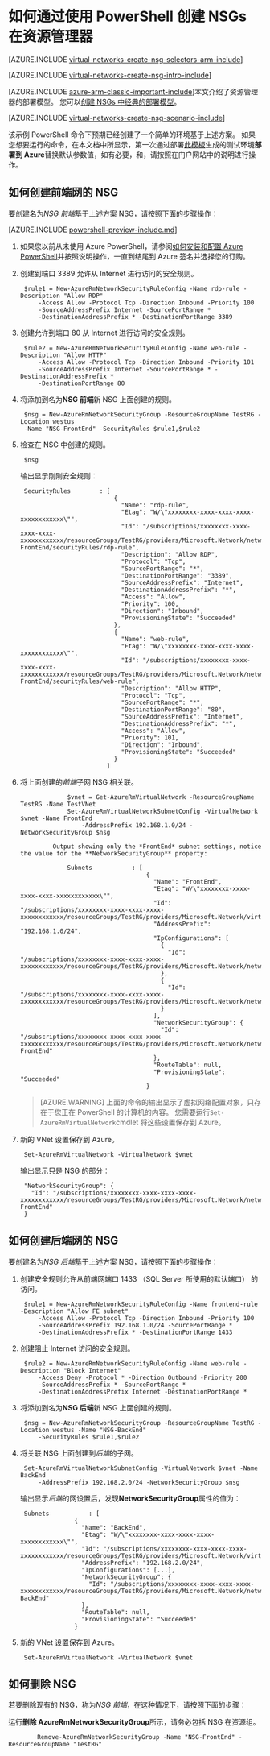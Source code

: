 <properties
   pageTitle="如何通过使用 PowerShell Azure 资源管理器中创建 NSGs |Microsoft Azure"
   description="了解如何创建和部署 NSGs Azure 资源管理器中通过使用 PowerShell"
   services="virtual-network"
   documentationCenter="na"
   authors="jimdial"
   manager="carmonm"
   editor="tysonn"
   tags="azure-resource-manager"
/>
<tags
   ms.service="virtual-network"
   ms.devlang="na"
   ms.topic="article"
   ms.tgt_pltfrm="na"
   ms.workload="infrastructure-services"
   ms.date="02/23/2016"
   ms.author="jdial" />

# <a name="how-to-create-nsgs-in-resource-manager-by-using-powershell"></a>如何通过使用 PowerShell 创建 NSGs 在资源管理器

[AZURE.INCLUDE [virtual-networks-create-nsg-selectors-arm-include](../../includes/virtual-networks-create-nsg-selectors-arm-include.md)]

[AZURE.INCLUDE [virtual-networks-create-nsg-intro-include](../../includes/virtual-networks-create-nsg-intro-include.md)]

[AZURE.INCLUDE [azure-arm-classic-important-include](../../includes/azure-arm-classic-important-include.md)]本文介绍了资源管理器的部署模型。 您可以[创建 NSGs 中经典的部署模型](virtual-networks-create-nsg-classic-ps.md)。

[AZURE.INCLUDE [virtual-networks-create-nsg-scenario-include](../../includes/virtual-networks-create-nsg-scenario-include.md)]

该示例 PowerShell 命令下预期已经创建了一个简单的环境基于上述方案。 如果您想要运行的命令，在本文档中所显示，第一次通过部署[此模板](http://github.com/telmosampaio/azure-templates/tree/master/201-IaaS-WebFrontEnd-SQLBackEnd)生成的测试环境**部署到 Azure**替换默认参数值，如有必要，和，请按照在门户网站中的说明进行操作。

## <a name="how-to-create-the-nsg-for-the-front-end-subnet"></a>如何创建前端网的 NSG
要创建名为*NSG 前端*基于上述方案 NSG，请按照下面的步骤操作︰

[AZURE.INCLUDE [powershell-preview-include.md](../../includes/powershell-preview-include.md)]

1. 如果您以前从未使用 Azure PowerShell，请参阅[如何安装和配置 Azure PowerShell](../powershell-install-configure.md)并按照说明操作，一直到结尾到 Azure 签名并选择您的订购。

2. 创建到端口 3389 允许从 Internet 进行访问的安全规则。

        $rule1 = New-AzureRmNetworkSecurityRuleConfig -Name rdp-rule -Description "Allow RDP"
            -Access Allow -Protocol Tcp -Direction Inbound -Priority 100
            -SourceAddressPrefix Internet -SourcePortRange *
            -DestinationAddressPrefix * -DestinationPortRange 3389

3. 创建允许到端口 80 从 Internet 进行访问的安全规则。

        $rule2 = New-AzureRmNetworkSecurityRuleConfig -Name web-rule -Description "Allow HTTP"
            -Access Allow -Protocol Tcp -Direction Inbound -Priority 101
            -SourceAddressPrefix Internet -SourcePortRange * -DestinationAddressPrefix *
            -DestinationPortRange 80

4. 将添加到名为**NSG 前端**新 NSG 上面创建的规则。

        $nsg = New-AzureRmNetworkSecurityGroup -ResourceGroupName TestRG -Location westus
        -Name "NSG-FrontEnd" -SecurityRules $rule1,$rule2

5. 检查在 NSG 中创建的规则。

        $nsg

    输出显示刚刚安全规则︰

        SecurityRules        : [
                                 {
                                   "Name": "rdp-rule",
                                   "Etag": "W/\"xxxxxxxx-xxxx-xxxx-xxxx-xxxxxxxxxxxx\"",
                                   "Id": "/subscriptions/xxxxxxxx-xxxx-xxxx-xxxx-xxxxxxxxxxxx/resourceGroups/TestRG/providers/Microsoft.Network/networkSecurityGroups/NSG-FrontEnd/securityRules/rdp-rule",
                                   "Description": "Allow RDP",
                                   "Protocol": "Tcp",
                                   "SourcePortRange": "*",
                                   "DestinationPortRange": "3389",
                                   "SourceAddressPrefix": "Internet",
                                   "DestinationAddressPrefix": "*",
                                   "Access": "Allow",
                                   "Priority": 100,
                                   "Direction": "Inbound",
                                   "ProvisioningState": "Succeeded"
                                 },
                                 {
                                   "Name": "web-rule",
                                   "Etag": "W/\"xxxxxxxx-xxxx-xxxx-xxxx-xxxxxxxxxxxx\"",
                                   "Id": "/subscriptions/xxxxxxxx-xxxx-xxxx-xxxx-xxxxxxxxxxxx/resourceGroups/TestRG/providers/Microsoft.Network/networkSecurityGroups/NSG-FrontEnd/securityRules/web-rule",
                                   "Description": "Allow HTTP",
                                   "Protocol": "Tcp",
                                   "SourcePortRange": "*",
                                   "DestinationPortRange": "80",
                                   "SourceAddressPrefix": "Internet",
                                   "DestinationAddressPrefix": "*",
                                   "Access": "Allow",
                                   "Priority": 101,
                                   "Direction": "Inbound",
                                   "ProvisioningState": "Succeeded"
                                 }
                               ]

6. 将上面创建的*前端*子网 NSG 相关联。

                    $vnet = Get-AzureRmVirtualNetwork -ResourceGroupName TestRG -Name TestVNet
                    Set-AzureRmVirtualNetworkSubnetConfig -VirtualNetwork $vnet -Name FrontEnd
                        -AddressPrefix 192.168.1.0/24 -NetworkSecurityGroup $nsg

                Output showing only the *FrontEnd* subnet settings, notice the value for the **NetworkSecurityGroup** property:

                    Subnets           : [
                                          {
                                            "Name": "FrontEnd",
                                            "Etag": "W/\"xxxxxxxx-xxxx-xxxx-xxxx-xxxxxxxxxxxx\"",
                                            "Id": "/subscriptions/xxxxxxxx-xxxx-xxxx-xxxx-xxxxxxxxxxxx/resourceGroups/TestRG/providers/Microsoft.Network/virtualNetworks/TestVNet/subnets/FrontEnd",
                                            "AddressPrefix": "192.168.1.0/24",
                                            "IpConfigurations": [
                                              {
                                                "Id": "/subscriptions/xxxxxxxx-xxxx-xxxx-xxxx-xxxxxxxxxxxx/resourceGroups/TestRG/providers/Microsoft.Network/networkInterfaces/TestNICWeb2/ipConfigurations/ipconfig1"
                                              },
                                              {
                                                "Id": "/subscriptions/xxxxxxxx-xxxx-xxxx-xxxx-xxxxxxxxxxxx/resourceGroups/TestRG/providers/Microsoft.Network/networkInterfaces/TestNICWeb1/ipConfigurations/ipconfig1"
                                              }
                                            ],
                                            "NetworkSecurityGroup": {
                                              "Id": "/subscriptions/xxxxxxxx-xxxx-xxxx-xxxx-xxxxxxxxxxxx/resourceGroups/TestRG/providers/Microsoft.Network/networkSecurityGroups/NSG-FrontEnd"
                                            },
                                            "RouteTable": null,
                                            "ProvisioningState": "Succeeded"
                                          }

    >[AZURE.WARNING] 上面的命令的输出显示了虚拟网络配置对象，只存在于您正在 PowerShell 的计算机的内容。 您需要运行`Set-AzureRmVirtualNetwork`cmdlet 将这些设置保存到 Azure。

7. 新的 VNet 设置保存到 Azure。

        Set-AzureRmVirtualNetwork -VirtualNetwork $vnet

    输出显示只是 NSG 的部分︰

        "NetworkSecurityGroup": {
          "Id": "/subscriptions/xxxxxxxx-xxxx-xxxx-xxxx-xxxxxxxxxxxx/resourceGroups/TestRG/providers/Microsoft.Network/networkSecurityGroups/NSG-FrontEnd"
        }

## <a name="how-to-create-the-nsg-for-the-back-end-subnet"></a>如何创建后端网的 NSG
要创建名为*NSG 后端*基于上述方案 NSG，请按照下面的步骤操作︰

1. 创建安全规则允许从前端网端口 1433 （SQL Server 所使用的默认端口） 的访问。

        $rule1 = New-AzureRmNetworkSecurityRuleConfig -Name frontend-rule -Description "Allow FE subnet"
            -Access Allow -Protocol Tcp -Direction Inbound -Priority 100
            -SourceAddressPrefix 192.168.1.0/24 -SourcePortRange *
            -DestinationAddressPrefix * -DestinationPortRange 1433

2. 创建阻止 Internet 访问的安全规则。

        $rule2 = New-AzureRmNetworkSecurityRuleConfig -Name web-rule -Description "Block Internet"
            -Access Deny -Protocol * -Direction Outbound -Priority 200
            -SourceAddressPrefix * -SourcePortRange *
            -DestinationAddressPrefix Internet -DestinationPortRange *

3. 将添加到名为**NSG 后端**新 NSG 上面创建的规则。

        $nsg = New-AzureRmNetworkSecurityGroup -ResourceGroupName TestRG -Location westus -Name "NSG-BackEnd"
            -SecurityRules $rule1,$rule2

4. 将关联 NSG 上面创建到*后端*的子网。

        Set-AzureRmVirtualNetworkSubnetConfig -VirtualNetwork $vnet -Name BackEnd
            -AddressPrefix 192.168.2.0/24 -NetworkSecurityGroup $nsg

    输出显示*后端*的网设置后，发现**NetworkSecurityGroup**属性的值为︰

        Subnets           : [
                      {
                        "Name": "BackEnd",
                        "Etag": "W/\"xxxxxxxx-xxxx-xxxx-xxxx-xxxxxxxxxxxx\"",
                        "Id": "/subscriptions/xxxxxxxx-xxxx-xxxx-xxxx-xxxxxxxxxxxx/resourceGroups/TestRG/providers/Microsoft.Network/virtualNetworks/TestVNet/subnets/BackEnd",
                        "AddressPrefix": "192.168.2.0/24",
                        "IpConfigurations": [...],
                        "NetworkSecurityGroup": {
                          "Id": "/subscriptions/xxxxxxxx-xxxx-xxxx-xxxx-xxxxxxxxxxxx/resourceGroups/TestRG/providers/Microsoft.Network/networkSecurityGroups/NSG-BackEnd"
                        },
                        "RouteTable": null,
                        "ProvisioningState": "Succeeded"
                      }

5. 新的 VNet 设置保存到 Azure。

        Set-AzureRmVirtualNetwork -VirtualNetwork $vnet


## <a name="how-to-remove-an-nsg"></a>如何删除 NSG

若要删除现有的 NSG，称为*NSG 前端*，在这种情况下，请按照下面的步骤︰

运行**删除 AzureRmNetworkSecurityGroup**所示，请务必包括 NSG 在资源组。

            Remove-AzureRmNetworkSecurityGroup -Name "NSG-FrontEnd" -ResourceGroupName "TestRG"
